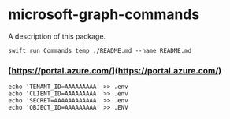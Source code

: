 # microsoft-graph-commands

A description of this package.

```
swift run Commands temp ./README.md --name README.md
```

### [https://portal.azure.com/](https://portal.azure.com/)

```
echo 'TENANT_ID=AAAAAAAAA' >> .env
echo 'CLIENT_ID=AAAAAAAAA' >> .env
echo 'SECRET=AAAAAAAAAAAA' >> .env
echo 'OBJECT_ID=AAAAAAAAA' >> .ENV
```
